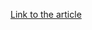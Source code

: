 [Link to the article](https://cybersecuritynews.com/tag-150-hackers-deploying-self-developed-malware/)
